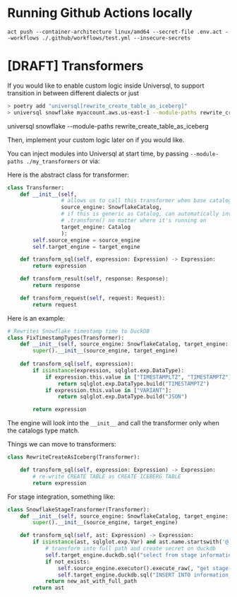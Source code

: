 # Running Github Actions locally

```shell
act push --container-architecture linux/amd64 --secret-file .env.act --workflows ./.github/workflows/test.yml --insecure-secrets
```

# [DRAFT] Transformers

If you would like to enable custom logic inside Universql,  to support transition in between different dialects or just 
```bash
> poetry add "universql[rewrite_create_table_as_iceberg]"
> universql snowflake myaccount.aws.us-east-1 --module-paths rewrite_create_table_as_iceberg
```

universql snowflake --module-paths rewrite_create_table_as_iceberg

Then, implement your custom logic later on if you would like.

You can inject modules into Universql at start time, by passing `--module-paths ./my_transformers` or via:



Here is the abstract class for transformer:

```python
class Transformer:
    def __init__(self,
                 # allows us to call this transformer when base catalog is snowflake
                 source_engine: SnowflakeCatalog,
                 # if this is generic as Catalog, can automatically invoke
                 # .transform() no matter where it's running on
                 target_engine: Catalog
                 ):
        self.source_engine = source_engine
        self.target_engine = target_engine

    def transform_sql(self, expression: Expression) -> Expression:
        return expression

    def transform_result(self, response: Response):
        return response

    def transform_request(self, request: Request):
        return request
```

Here is an example:

```python
# Rewrites Snowflake timestamp time to DuckDB
class FixTimestampTypes(Transformer):
    def __init__(self, source_engine: SnowflakeCatalog, target_engine: DuckDBCatalog):
        super().__init__(source_engine, target_engine)
        
    def transform_sql(self, expression):
        if isinstance(expression, sqlglot.exp.DataType):
            if expression.this.value in ["TIMESTAMPLTZ", "TIMESTAMPTZ"]:
                return sqlglot.exp.DataType.build("TIMESTAMPTZ")
            if expression.this.value in ["VARIANT"]:
                return sqlglot.exp.DataType.build("JSON")

        return expression
```

The engine will look into the `__init__` and call the transformer only when the catalogs type match.

Things we can move to transformers:

```python
class RewriteCreateAsIceberg(Transformer):

    def transform_sql(self, expression: Expression) -> Expression:
        # re-write CREATE TABLE as CREATE ICEBERG TABLE
        return expression
```

For stage integration, something like:

```python
class SnowflakeStageTransformer(Transformer):
    def __init__(self, source_engine: SnowflakeCatalog, target_engine: DuckDBCatalog):
        super().__init__(source_engine, target_engine)

    def transform_sql(self, ast: Expression) -> Expression:
        if isinstance(ast, sqlglot.exp.Var) and ast.name.startswith('@'):
            # transform into full path and create secret on duckdb
            self.target_engine.duckdb.sql("select from stage information_schema.stages where ..")
            if not_exists:
                self.source_engine.executor().execute_raw(, "get stage info from fs"
                self.target_engine.duckdb.sql("INSERT INTO information_schema.stages ...")
            return new_ast_with_full_path
        return ast
```